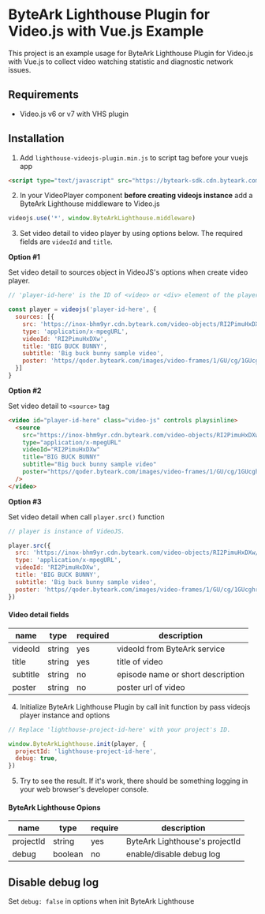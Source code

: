 # ByteArk Lighthouse Plugin for Video.js with Vue.js Example

This project is an example usage for ByteArk Lighthouse Plugin for Video.js with Vue.js to collect video watching statistic and diagnostic network issues.

## Requirements
* Video.js v6 or v7 with VHS plugin

## Installation

1. Add `lighthouse-videojs-plugin.min.js` to script tag before your vuejs app
```html
<script type="text/javascript" src="https://byteark-sdk.cdn.byteark.com/lighthouse/videojs/@latest/lighthouse-videojs-plugin.min.js"></script>
```

2. In your VideoPlayer component **before creating videojs instance** add a ByteArk Lighthouse middleware to Video.js
```js
videojs.use('*', window.ByteArkLighthouse.middleware)
```

3. Set video detail to video player by using options below. The required fields are `videoId` and `title`.

**Option #1**

Set video detail to sources object in VideoJS's options when create video player.

```js
// 'player-id-here' is the ID of <video> or <div> element of the player.

const player = videojs('player-id-here', {
  sources: [{
    src: 'https://inox-bhm9yr.cdn.byteark.com/video-objects/RI2PimuHxDXw/playlist.m3u8',
    type: 'application/x-mpegURL',
    videoId: 'RI2PimuHxDXw',
    title: 'BIG BUCK BUNNY',
    subtitle: 'Big buck bunny sample video',
    poster: 'https//qoder.byteark.com/images/video-frames/1/GU/cg/1GUcghrocmlz-large.jpg',
  }]
}
```

**Option #2**

Set video detail to `<source>` tag

```html
<video id="player-id-here" class="video-js" controls playsinline>
  <source
    src="https://inox-bhm9yr.cdn.byteark.com/video-objects/RI2PimuHxDXw/playlist.m3u8"
    type="application/x-mpegURL"
    videoId="RI2PimuHxDXw"
    title="BIG BUCK BUNNY"
    subtitle="Big buck bunny sample video"
    poster="https//qoder.byteark.com/images/video-frames/1/GU/cg/1GUcghrocmlz-large.jpg"
  />
</video>
```

**Option #3**

Set video detail when call `player.src()` function

```js
// player is instance of VideoJS.

player.src({
  src: 'https://inox-bhm9yr.cdn.byteark.com/video-objects/RI2PimuHxDXw/playlist.m3u8',
  type: 'application/x-mpegURL',
  videoId: 'RI2PimuHxDXw',
  title: 'BIG BUCK BUNNY',
  subtitle: 'Big buck bunny sample video',
  poster: 'https//qoder.byteark.com/images/video-frames/1/GU/cg/1GUcghrocmlz-large.jpg',
})
```

#### Video detail fields
| name     | type   | required | description                       |
|----------|--------|----------|-----------------------------------|
| videoId  | string | yes      | videoId from ByteArk service      |
| title    | string | yes      | title of video                    |
| subtitle | string | no       | episode name or short description |
| poster   | string | no       | poster url of video               |

4. Initialize ByteArk Lighthouse Plugin by call init function by pass videojs player instance and options
```js
// Replace 'lighthouse-project-id-here' with your project's ID.

window.ByteArkLighthouse.init(player, {
  projectId: 'lighthouse-project-id-here',
  debug: true,
})
```

5. Try to see the result. If it's work, there should be something logging in your web browser's developer console.

#### ByteArk Lighthouse Opions
| name      | type    | require | description                    |
|-----------|---------|---------|--------------------------------|
| projectId | string  | yes     | ByteArk Lighthouse's projectId |
| debug     | boolean | no      | enable/disable debug log       |

## Disable debug log

Set `debug: false` in options when init ByteArk Lighthouse
